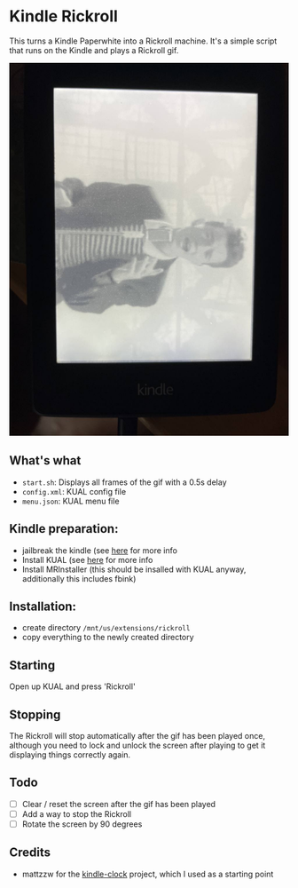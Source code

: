# Kindle Rickroll

This turns a Kindle Paperwhite into a Rickroll machine. It's a simple script that runs on the Kindle and plays a
Rickroll gif.

![screenshot](./screenshot.jpg)

## What's what

* `start.sh`: Displays all frames of the gif with a 0.5s delay
* `config.xml`: KUAL config file
* `menu.json`: KUAL menu file

## Kindle preparation:

* jailbreak the kindle (see [here](https://www.mobileread.com/forums/showthread.php?t=186645) for more info
* Install KUAL (see [here](https://www.mobileread.com/forums/showthread.php?t=203326) for more info
* Install MRInstaller (this should be insalled with KUAL anyway, additionally this includes fbink)

## Installation:

* create directory `/mnt/us/extensions/rickroll`
* copy everything to the newly created directory

## Starting

Open up KUAL and press 'Rickroll'

## Stopping

The Rickroll will stop automatically after the gif has been played once, although you need to lock and unlock the screen after playing to get it displaying things correctly again.

## Todo

* [ ] Clear / reset the screen after the gif has been played
* [ ] Add a way to stop the Rickroll
* [ ] Rotate the screen by 90 degrees

## Credits

* mattzzw for the [kindle-clock](https://github.com/mattzzw/kindle-clock) project, which I used as a starting point